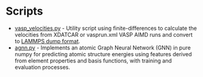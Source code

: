 # Scripts

- [vasp_velocities.py](vasp_velocities.py) - Utility script using finite-differences to calculate the velocities from  XDATCAR or vasprun.xml VASP AIMD runs and convert to [LAMMPS dump format](https://docs.lammps.org/dump.html).
- [agnn.py](agnn.py) - Implements an atomic Graph Neural Network (GNN) in pure numpy for predicting atomic structure energies using features derived from element properties and basis functions, with training and evaluation processes.
